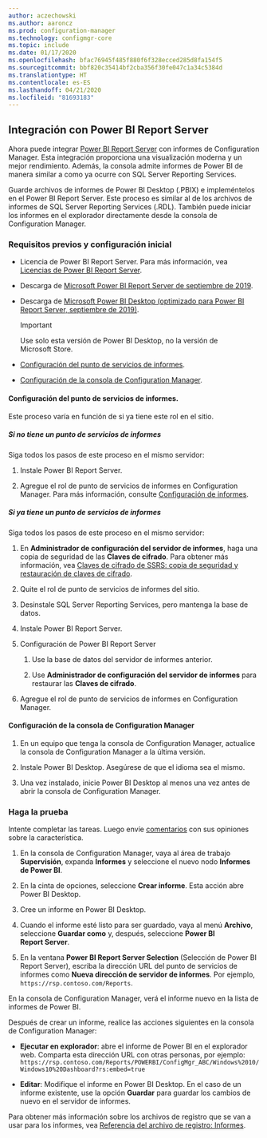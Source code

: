 ```yaml
---
author: aczechowski
ms.author: aaroncz
ms.prod: configuration-manager
ms.technology: configmgr-core
ms.topic: include
ms.date: 01/17/2020
ms.openlocfilehash: bfac76945f485f880f6f328ecced285d8fa154f5
ms.sourcegitcommit: bbf820c35414bf2cba356f30fe047c1a34c5384d
ms.translationtype: HT
ms.contentlocale: es-ES
ms.lasthandoff: 04/21/2020
ms.locfileid: "81693183"
---
```

## <a name="integrate-with-power-bi-report-server"></a><a name="bkmk_powerbi"></a> Integración con Power BI Report Server

<!--3721603-->

Ahora puede integrar [Power BI Report Server](https://docs.microsoft.com/power-bi/report-server/get-started) con informes de Configuration Manager. Esta integración proporciona una visualización moderna y un mejor rendimiento. Además, la consola admite informes de Power BI de manera similar a como ya ocurre con SQL Server Reporting Services.

Guarde archivos de informes de Power BI Desktop (.PBIX) e impleméntelos en el Power BI Report Server. Este proceso es similar al de los archivos de informes de SQL Server Reporting Services (.RDL). También puede iniciar los informes en el explorador directamente desde la consola de Configuration Manager.

### <a name="prerequisites-and-initial-setup"></a>Requisitos previos y configuración inicial

- Licencia de Power BI Report Server. Para más información, vea [Licencias de Power BI Report Server](https://docs.microsoft.com/power-bi/report-server/get-started#licensing-power-bi-report-server).

- Descarga de [Microsoft Power BI Report Server de septiembre de 2019](https://www.microsoft.com/download/details.aspx?id=57270).

- Descarga de [Microsoft Power BI Desktop (optimizado para Power BI Report Server, septiembre de 2019)](https://www.microsoft.com/download/details.aspx?id=57271).

    > [!IMPORTANT]
    > Use solo esta versión de Power BI Desktop, no la versión de Microsoft Store.

- [Configuración del punto de servicios de informes](#bkmk_powerbi-rsp).

- [Configuración de la consola de Configuration Manager](#bkmk_powerbi-console).

#### <a name="configure-the-reporting-services-point"></a><a name="bkmk_powerbi-rsp"></a>Configuración del punto de servicios de informes.

Este proceso varía en función de si ya tiene este rol en el sitio.

##### <a name="if-you-dont-have-a-reporting-services-point"></a>Si no tiene un punto de servicios de informes

Siga todos los pasos de este proceso en el mismo servidor:

1. Instale Power BI Report Server.

2. Agregue el rol de punto de servicios de informes en Configuration Manager. Para más información, consulte [Configuración de informes](../../../../servers/manage/configuring-reporting.md).

##### <a name="if-you-already-have-a-reporting-services-point"></a>Si ya tiene un punto de servicios de informes

Siga todos los pasos de este proceso en el mismo servidor:

1. En **Administrador de configuración del servidor de informes**, haga una copia de seguridad de las **Claves de cifrado**. Para obtener más información, vea [Claves de cifrado de SSRS: copia de seguridad y restauración de claves de cifrado](https://docs.microsoft.com/sql/reporting-services/install-windows/ssrs-encryption-keys-back-up-and-restore-encryption-keys).

1. Quite el rol de punto de servicios de informes del sitio.

1. Desinstale SQL Server Reporting Services, pero mantenga la base de datos.

1. Instale Power BI Report Server.

1. Configuración de Power BI Report Server

    1. Use la base de datos del servidor de informes anterior.

    1. Use **Administrador de configuración del servidor de informes** para restaurar las **Claves de cifrado**.

1. Agregue el rol de punto de servicios de informes en Configuration Manager.

#### <a name="configure-the-configuration-manager-console"></a><a name="bkmk_powerbi-console"></a> Configuración de la consola de Configuration Manager

1. En un equipo que tenga la consola de Configuration Manager, actualice la consola de Configuration Manager a la última versión.

1. Instale Power BI Desktop. Asegúrese de que el idioma sea el mismo.

1. Una vez instalado, inicie Power BI Desktop al menos una vez antes de abrir la consola de Configuration Manager.

### <a name="try-it-out"></a>Haga la prueba

Intente completar las tareas. Luego envíe [comentarios](../../../../understand/find-help.md#product-feedback) con sus opiniones sobre la característica.

1. En la consola de Configuration Manager, vaya al área de trabajo **Supervisión**, expanda **Informes** y seleccione el nuevo nodo **Informes de Power BI**.

1. En la cinta de opciones, seleccione **Crear informe**. Esta acción abre Power BI Desktop.

1. Cree un informe en Power BI Desktop.

1. Cuando el informe esté listo para ser guardado, vaya al menú **Archivo**, seleccione **Guardar como** y, después, seleccione **Power BI Report Server**.

1. En la ventana **Power BI Report Server Selection** (Selección de Power BI Report Server), escriba la dirección URL del punto de servicios de informes como **Nueva dirección de servidor de informes**. Por ejemplo, `https://rsp.contoso.com/Reports`.

En la consola de Configuration Manager, verá el informe nuevo en la lista de informes de Power BI.

Después de crear un informe, realice las acciones siguientes en la consola de Configuration Manager:

- **Ejecutar en explorador**: abre el informe de Power BI en el explorador web. Comparta esta dirección URL con otras personas, por ejemplo: `https://rsp.contoso.com/Reports/POWERBI/ConfigMgr_ABC/Windows%2010/Windows10%20Dashboard?rs:embed=true`

- **Editar**: Modifique el informe en Power BI Desktop. En el caso de un informe existente, use la opción **Guardar** para guardar los cambios de nuevo en el servidor de informes.

Para obtener más información sobre los archivos de registro que se van a usar para los informes, vea [Referencia del archivo de registro: Informes](../../../../plan-design/hierarchy/log-files.md#BKMK_ReportLog).

